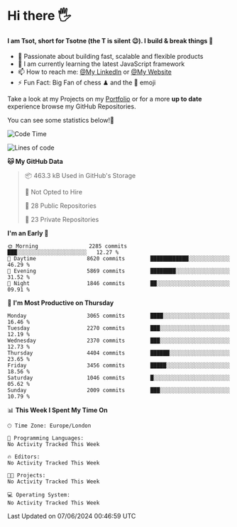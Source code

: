 # Hi there :raised_hand_with_fingers_splayed:
#### I am Tsot, short for Tsotne (the T is silent :wink:). I build & break things :space_invader:
- :telescope: Passionate about building fast, scalable and flexible products
- :seedling: I am currently learning the latest JavaScript framework 
- :mailbox: How to reach me: [@My LinkedIn](https://www.linkedin.com/in/tsotne-gvadzabia/) or [@My Website](https://tsotne.co.uk/contact)
- :zap: Fun Fact: Big Fan of chess ♟ and the 👾 emoji

Take a look at my Projects on my [Portfolio](https://tsotne.co.uk/) or for a more **up to date** experience browse my GitHub Repositories.

You can see some statistics below!:space_invader:
<!--START_SECTION:waka-->
![Code Time](http://img.shields.io/badge/Code%20Time-761%20hrs%202%20mins-blue)

![Lines of code](https://img.shields.io/badge/From%20Hello%20World%20I%27ve%20Written-6.3%20million%20lines%20of%20code-blue)

**🐱 My GitHub Data** 

> 📦 463.3 kB Used in GitHub's Storage 
 > 
> 🚫 Not Opted to Hire
 > 
> 📜 28 Public Repositories 
 > 
> 🔑 23 Private Repositories 
 > 
**I'm an Early 🐤** 

```text
🌞 Morning                2285 commits        ███░░░░░░░░░░░░░░░░░░░░░░   12.27 % 
🌆 Daytime                8620 commits        ████████████░░░░░░░░░░░░░   46.29 % 
🌃 Evening                5869 commits        ████████░░░░░░░░░░░░░░░░░   31.52 % 
🌙 Night                  1846 commits        ██░░░░░░░░░░░░░░░░░░░░░░░   09.91 % 
```
📅 **I'm Most Productive on Thursday** 

```text
Monday                   3065 commits        ████░░░░░░░░░░░░░░░░░░░░░   16.46 % 
Tuesday                  2270 commits        ███░░░░░░░░░░░░░░░░░░░░░░   12.19 % 
Wednesday                2370 commits        ███░░░░░░░░░░░░░░░░░░░░░░   12.73 % 
Thursday                 4404 commits        ██████░░░░░░░░░░░░░░░░░░░   23.65 % 
Friday                   3456 commits        █████░░░░░░░░░░░░░░░░░░░░   18.56 % 
Saturday                 1046 commits        █░░░░░░░░░░░░░░░░░░░░░░░░   05.62 % 
Sunday                   2009 commits        ███░░░░░░░░░░░░░░░░░░░░░░   10.79 % 
```


📊 **This Week I Spent My Time On** 

```text
🕑︎ Time Zone: Europe/London

💬 Programming Languages: 
No Activity Tracked This Week

🔥 Editors: 
No Activity Tracked This Week

🐱‍💻 Projects: 
No Activity Tracked This Week

💻 Operating System: 
No Activity Tracked This Week
```


 Last Updated on 07/06/2024 00:46:59 UTC
<!--END_SECTION:waka-->
